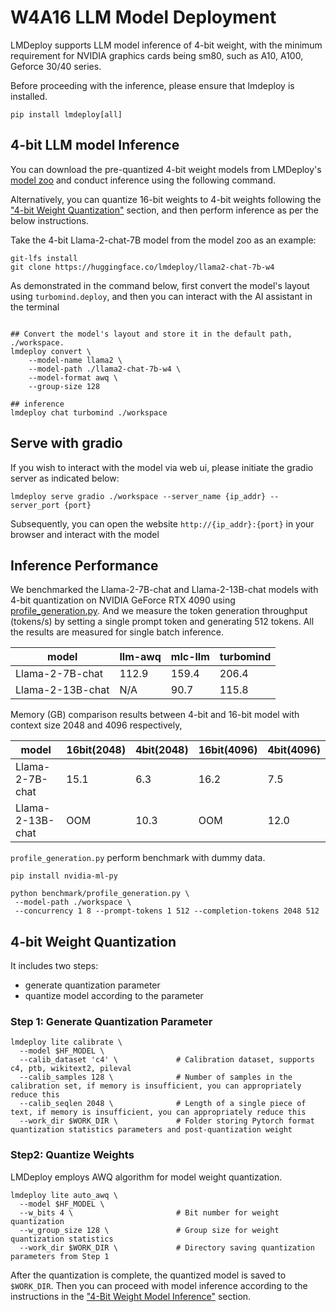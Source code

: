 # W4A16 LLM Model Deployment

LMDeploy supports LLM model inference of 4-bit weight, with the minimum requirement for NVIDIA graphics cards being sm80, such as A10, A100, Geforce 30/40 series.

Before proceeding with the inference, please ensure that lmdeploy is installed.

```shell
pip install lmdeploy[all]
```

## 4-bit LLM model Inference

You can download the pre-quantized 4-bit weight models from LMDeploy's [model zoo](https://huggingface.co/lmdeploy) and conduct inference using the following command.

Alternatively, you can quantize 16-bit weights to 4-bit weights following the ["4-bit Weight Quantization"](#4-bit-weight-quantization) section, and then perform inference as per the below instructions.

Take the 4-bit Llama-2-chat-7B model from the model zoo as an example:

```shell
git-lfs install
git clone https://huggingface.co/lmdeploy/llama2-chat-7b-w4
```

As demonstrated in the command below, first convert the model's layout using `turbomind.deploy`, and then you can interact with the AI assistant in the terminal

```shell

## Convert the model's layout and store it in the default path, ./workspace.
lmdeploy convert \
    --model-name llama2 \
    --model-path ./llama2-chat-7b-w4 \
    --model-format awq \
    --group-size 128

## inference
lmdeploy chat turbomind ./workspace
```

## Serve with gradio

If you wish to interact with the model via web ui, please initiate the gradio server as indicated below:

```shell
lmdeploy serve gradio ./workspace --server_name {ip_addr} --server_port {port}
```

Subsequently, you can open the website `http://{ip_addr}:{port}` in your browser and interact with the model

## Inference Performance

We benchmarked the Llama-2-7B-chat and Llama-2-13B-chat models with 4-bit quantization on NVIDIA GeForce RTX 4090 using [profile_generation.py](https://github.com/InternLM/lmdeploy/blob/main/benchmark/profile_generation.py). And we measure the token generation throughput (tokens/s) by setting a single prompt token and generating 512 tokens. All the results are measured for single batch inference.

| model            | llm-awq | mlc-llm | turbomind |
| ---------------- | ------- | ------- | --------- |
| Llama-2-7B-chat  | 112.9   | 159.4   | 206.4     |
| Llama-2-13B-chat | N/A     | 90.7    | 115.8     |

Memory (GB) comparison results between 4-bit and 16-bit model with context size 2048 and 4096 respectively,

| model            | 16bit(2048) | 4bit(2048) | 16bit(4096) | 4bit(4096) |
| ---------------- | ----------- | ---------- | ----------- | ---------- |
| Llama-2-7B-chat  | 15.1        | 6.3        | 16.2        | 7.5        |
| Llama-2-13B-chat | OOM         | 10.3       | OOM         | 12.0       |

`profile_generation.py` perform benchmark with dummy data.

```shell
pip install nvidia-ml-py
```

```shell
python benchmark/profile_generation.py \
 --model-path ./workspace \
 --concurrency 1 8 --prompt-tokens 1 512 --completion-tokens 2048 512
```

## 4-bit Weight Quantization

It includes two steps:

- generate quantization parameter
- quantize model according to the parameter

### Step 1: Generate Quantization Parameter

```shell
lmdeploy lite calibrate \
  --model $HF_MODEL \
  --calib_dataset 'c4' \             # Calibration dataset, supports c4, ptb, wikitext2, pileval
  --calib_samples 128 \              # Number of samples in the calibration set, if memory is insufficient, you can appropriately reduce this
  --calib_seqlen 2048 \              # Length of a single piece of text, if memory is insufficient, you can appropriately reduce this
  --work_dir $WORK_DIR \             # Folder storing Pytorch format quantization statistics parameters and post-quantization weight
```

### Step2: Quantize Weights

LMDeploy employs AWQ algorithm for model weight quantization.

```shell
lmdeploy lite auto_awq \
  --model $HF_MODEL \
  --w_bits 4 \                       # Bit number for weight quantization
  --w_group_size 128 \               # Group size for weight quantization statistics
  --work_dir $WORK_DIR \             # Directory saving quantization parameters from Step 1
```

After the quantization is complete, the quantized model is saved to `$WORK_DIR`. Then you can proceed with model inference according to the instructions in the ["4-Bit Weight Model Inference"](#4-bit-llm-model-inference) section.

